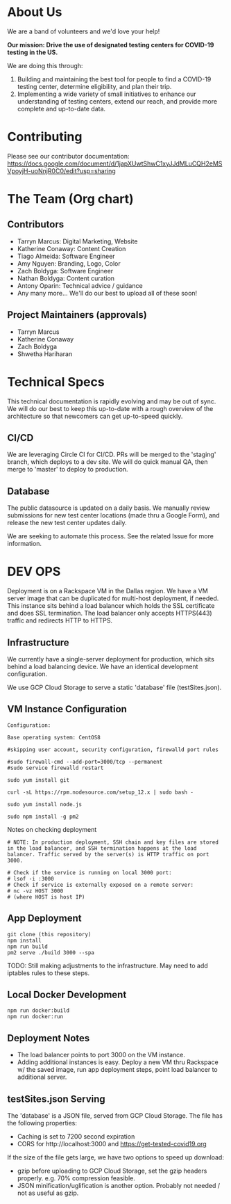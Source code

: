 # About Us

We are a band of volunteers and we'd love your help!

**Our mission: Drive the use of designated testing centers for COVID-19 testing in the US.**

We are doing this through:

1. Building and maintaining the best tool for people to find a COVID-19 testing center, determine eligibility, and plan their trip.
2. Implementing a wide variety of small initiatives to enhance our understanding of testing centers, extend our reach, and provide more complete and up-to-date data.


# Contributing

Please see our contributor documentation: https://docs.google.com/document/d/1japXUwtShwC1xyJJdMLuCQH2eMSVpoyjH-uoNnjR0C0/edit?usp=sharing


# The Team (Org chart)

## Contributors
- Tarryn Marcus: Digital Marketing, Website
- Katherine Conaway: Content Creation
- Tiago Almeida: Software Engineer
- Amy Nguyen: Branding, Logo, Color
- Zach Boldyga: Software Engineer
- Nathan Boldyga: Content curation
- Antony Oparin: Technical advice / guidance
- Any many more... We'll do our best to upload all of these soon!

## Project Maintainers (approvals)
- Tarryn Marcus
- Katherine Conaway
- Zach Boldyga
- Shwetha Hariharan

# Technical Specs
This technical documentation is rapidly evolving and may be out of sync. We will do our best to keep this up-to-date with a rough overview of the architecture so that newcomers can get up-to-speed quickly.

## CI/CD

We are leveraging Circle CI for CI/CD. PRs will be merged to the 'staging' branch, which deploys to a dev site. We will do quick manual QA, then merge to 'master' to deploy to production.

## Database

The public datasource is updated on a daily basis. We manually review submissions for new test center locations (made thru a Google Form), and release the new test center updates daily.

We are seeking to automate this process. See the related Issue for more information.

# DEV OPS

Deployment is on a Rackspace VM in the Dallas region. We have a VM server image that can be duplicated for multi-host deployment, if needed. This instance sits behind a load balancer which holds the SSL certificate and does SSL termination. The load balancer only accepts HTTPS(443) traffic and redirects HTTP to HTTPS.

## Infrastructure

We currently have a single-server deployment for production, which sits behind a load balancing device. We have an identical development configuration.

We use GCP Cloud Storage to serve a static 'database' file (testSites.json).

## VM Instance Configuration
```
Configuration:

Base operating system: CentOS8

#skipping user account, security configuration, firewalld port rules

#sudo firewall-cmd --add-port=3000/tcp --permanent
#sudo service firewalld restart

sudo yum install git

curl -sL https://rpm.nodesource.com/setup_12.x | sudo bash -

sudo yum install node.js

sudo npm install -g pm2
```

Notes on checking deployment

```
# NOTE: In production deployment, SSH chain and key files are stored in the load balancer, and SSH termination happens at the load balancer. Traffic served by the server(s) is HTTP traffic on port 3000.

# Check if the service is running on local 3000 port:
# lsof -i :3000
# Check if service is externally exposed on a remote server:
# nc -vz HOST 3000
# (where HOST is host IP)
```

## App Deployment

```
git clone (this repository)
npm install
npm run build
pm2 serve ./build 3000 --spa
```

TODO: Still making adjustments to the infrastructure. May need to add iptables rules to these steps.

## Local Docker Development

```
npm run docker:build
npm run docker:run
```

## Deployment Notes

- The load balancer points to port 3000 on the VM instance.
- Adding additional instances is easy. Deploy a new VM thru Rackspace w/ the saved image, run app deployment steps, point load balancer to additional server.

## testSites.json Serving

The 'database' is a JSON file, served from GCP Cloud Storage. The file has the following properties:
- Caching is set to 7200 second expiration
- CORS for http://localhost:3000 and https://get-tested-covid19.org

If the size of the file gets large, we have two options to speed up download:
- gzip before uploading to GCP Cloud Storage, set the gzip headers properly. e.g. 70% compression feasible.
- JSON minification/uglification is another option. Probably not needed / not as useful as gzip.

